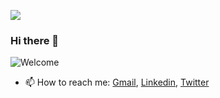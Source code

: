 <a href="https://github.com/abhirampai"><img src="https://img.shields.io/github/followers/abhirampai?label=Follow&style=social"></a>

### Hi there 👋
![Welcome](https://github.com/abhirampai/abhirampai/blob/master/welcome.gif)

<!-- 
- Software Engineer [@bigbinary](https://github.com/bigbinary).<br/> -->
<!-- - I currently live in Ernakulam. I love coding,gaming...

- 🏫 Experience- <br/>
- College <br/>- Muthoot Institute Of Technology And Science (2017-2021)<br/>
- Schools <br/>- SBOA Public Sr Sec School (2012-2017)<br/>
               - Amrita Vidyalaya (2009-2012)<br/>
               - Rani Public School (2008-2009)<br/>
               - Holy Cross (2007-2008)<br/>
               - Talent Public School (2004-2007)<br/>
               - Blue Bells (2003-2004)<br/> -->

<!-- - 🌱 I’m currently learning Xamarin -->
<!-- - 👯 I’m looking to collaborate on open source projects -->

- 📫 How to reach me: [Gmail](mailto:abhirampai1999@gmail.com), [Linkedin](https://www.linkedin.com/in/abhirampai/), [Twitter](https://twitter.com/pai_abhiram)
